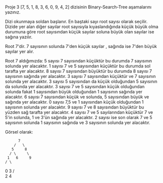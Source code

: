 Proje 3
[7, 5, 1, 8, 3, 6, 0, 9, 4, 2] dizisinin Binary-Search-Tree aşamalarını yazınız.

Dizi okunmaya soldan başlanır. En baştaki sayı root sayısı olarak seçilir. Dizide yer alan diğer sayılar root sayısıyla kıyaslandığında küçük büyük olma durumuna göre root sayısından küçük sayılar soluna büyük olan sayılar ise sağına yazılır.


Root 7'dir. 7 sayısının solunda 7'den küçük sayılar , sağında ise 7'den büyük sayılar yer alır.

Root 7 aldığımızda:
5 sayısı 7 sayısından küçüktür bu durumda 7 sayısının solunda yer alacaktır.
1 sayısı 7 ve 5 sayısından küçüktür bu durumda sol tarafta yer alacaktır.
8 sayısı 7 sayısından büyüktür bu durumda 8 sayısı 7 sayısının sağında yer alacaktır.
3 sayısı 7 sayısından küçüktür ve 7 sayısının solunda yer alacaktır.
3 sayısı 5 sayısından da küçük olduğundan 5 sayısının da solunda yer alacaktır.
3 sayısı 7 ve 5 sayısından küçük olduğundan solunda fakat 1 sayısından büyük olduğundan 1 sayısının sağında yer alacaktır.
6 sayısı 7 sayısından küçük ve solunda, 5 sayısından büyük ve sağında yer alacaktır.
0 sayısı 7,5 ve 1 sayısından küçük olduğundan 1 sayısının solunda yer alacaktır.
9 sayısı 7 ve 8 sayısından büyüktür bu yüzden sağ tarafta yer alacaktır.
4 sayısı 7 ve 5 sayılarından küçüktür 7 ve 5'in solunda, 1 ve 3'ün sağında yer alacaktır.
2 sayısı ise son olarak 7 ve 5 sayısının solunda 1 sayısının sağında ve 3 sayısının solunda yer alacaktır.
 
Görsel olarak:


          7
        /   \
       5     8
      / \     \
     1   6     9
    / \     
   0   3
      / \
     2   4